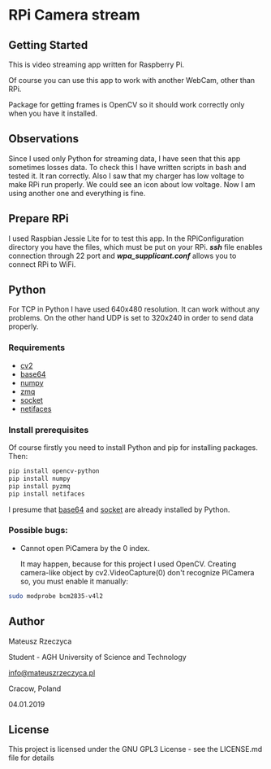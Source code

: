 # RPi Camera stream
## Getting Started
This is video streaming app written for Raspberry Pi.

Of course you can use this app to work with another WebCam, other than RPi.

Package for getting frames is OpenCV so it should work correctly only when you have it installed.

## Observations
Since I used only Python for streaming data, I have seen that this app sometimes losses data. To check this I have written scripts in bash and tested it. It ran correctly. Also I saw that my charger has low voltage to make RPi run properly. We could see an icon about low voltage. Now I am using another one and everything is fine.

## Prepare RPi
I used Raspbian Jessie Lite for to test this app. In the RPiConfiguration directory you have the files, which must be put on your RPi. ***ssh*** file enables connection through 22 port and ***wpa_supplicant.conf*** allows you to connect RPi to WiFi. 

## Python
For TCP in Python I have used 640x480 resolution. It can work without any problems.
On the other hand UDP is set to 320x240 in order to send data properly.

### Requirements
- [cv2](https://pypi.org/project/opencv-python/)
- [base64](https://docs.python.org/3.7/library/base64.html)
- [numpy](http://www.numpy.org/)
- [zmq](http://zeromq.org/)
- [socket](https://docs.python.org/3/library/socket.html)
- [netifaces](https://pypi.org/project/netifaces/)
   
### Install prerequisites
Of course firstly you need to install Python and pip for installing packages. Then:
```bash
pip install opencv-python
pip install numpy
pip install pyzmq
pip install netifaces
```
I presume that [base64](https://docs.python.org/3.7/library/base64.html) and [socket](https://docs.python.org/3/library/socket.html) are already installed by Python.

### Possible bugs:
- Cannot open PiCamera by the 0 index.

  It may happen, because for this project I used OpenCV. Creating camera-like object by cv2.VideoCapture(0) don't recognize PiCamera so, you must enable it manually:
```bash
sudo modprobe bcm2835-v4l2
```

## Author
Mateusz Rzeczyca

Student - AGH University of Science and Technology

info@mateuszrzeczyca.pl

Cracow, Poland

04.01.2019

## License
This project is licensed under the GNU GPL3 License - see the LICENSE.md file for details